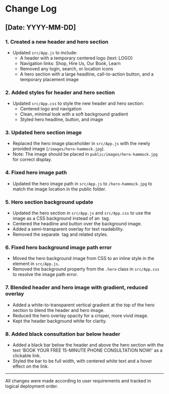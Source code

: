 # Change Log

## [Date: YYYY-MM-DD]

### 1. Created a new header and hero section
- Updated `src/App.js` to include:
  - A header with a temporary centered logo (text: LOGO)
  - Navigation links: Shop, Hire Us, Our Book, Learn
  - Removed any login, search, or location icons
  - A hero section with a large headline, call-to-action button, and a temporary placement image

### 2. Added styles for header and hero section
- Updated `src/App.css` to style the new header and hero section:
  - Centered logo and navigation
  - Clean, minimal look with a soft background gradient
  - Styled hero headline, button, and image

### 3. Updated hero section image
- Replaced the hero image placeholder in `src/App.js` with the newly provided image (`/images/hero-hammock.jpg`).
- Note: The image should be placed in `public/images/hero-hammock.jpg` for correct display.

### 4. Fixed hero image path
- Updated the hero image path in `src/App.js` to `/hero-hammock.jpg` to match the image location in the public folder.

### 5. Hero section background update
- Updated the hero section in `src/App.js` and `src/App.css` to use the image as a CSS background instead of an <img> tag.
- Centered the headline and button over the background image.
- Added a semi-transparent overlay for text readability.
- Removed the separate <img> tag and related styles.

### 6. Fixed hero background image path error
- Moved the hero background image from CSS to an inline style in the <section> element in `src/App.js`.
- Removed the background property from the `.hero` class in `src/App.css` to resolve the image path error.

### 7. Blended header and hero image with gradient, reduced overlay
- Added a white-to-transparent vertical gradient at the top of the hero section to blend the header and hero image.
- Reduced the hero overlay opacity for a crisper, more vivid image.
- Kept the header background white for clarity.

### 8. Added black consultation bar below header
- Added a black bar below the header and above the hero section with the text 'BOOK YOUR FREE 15-MINUTE PHONE CONSULTATION NOW!' as a clickable link.
- Styled the bar to be full width, with centered white text and a hover effect on the link.

---
All changes were made according to user requirements and tracked in logical deployment order. 